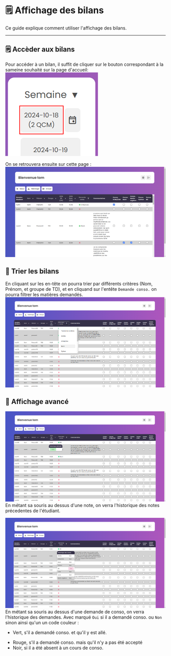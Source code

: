 # 🗒️ Affichage des bilans
Ce guide explique comment utiliser l'affichage des bilans.

---
## 🗒️ Accèder aux bilans
Pour accéder à un bilan, il suffit de cliquer sur le bouton correspondant à la sameine souhaité sur la page d'accueil:  
![alt text](images/bilan_0.png)  

On se retrouvera ensuite sur cette page :
![alt text](images/manage_1.png)  

## 🔎 Trier les bilans
En cliquant sur les en-tête on pourra trier par différents critères (Nom, Prénom, et groupe de TD), et en cliquand sur l'entête ```Demande conso.``` on pourra filtrer les matières demandés.
![alt text](images/bilan_1.png)  

## 🧐 Affichage avancé
![alt text](images/bilan_2.png)
En métant sa souris au dessus d'une note, on verra l'historique des notes précedentes de l'étudiant.

![alt text](images/bilan_3.png)  
En métant sa souris au dessus d'une demande de conso, on verra l'historique des demandes. Avec marqué ```Oui``` si il a demandé conso. ou ```Non``` sinon ainsi qu'un un code couleur :  

- Vert, s'il a demandé conso. et qu'il y est allé.  
* Rouge, s'il a demandé conso. mais qu'il n'y a pas été accepté  
* Noir, si il a été absent à un cours de conso.  
